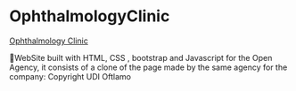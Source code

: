 # OphthalmologyClinic

<a href='https://ophthalmology-clinic.netlify.app/'>Ophthalmology Clinic</a>

<p>🥼WebSite built with HTML, CSS , bootstrap and Javascript for the Open Agency, it consists of a clone of the page made by the same agency for the company:
Copyright UDI Oftlamo</p>
